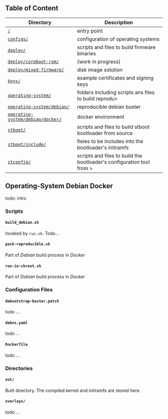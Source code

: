 ## Table of Content
Directory | Description
------------ | -------------
[`/`](../../../README.md#scripts) | entry point
[`configs/`](../../../configs/README.md#configs) | configuration of operating systems
[`deploy/`](../../../deploy/README.md#deploy) | scripts and files to build firmware binaries
[`deploy/coreboot-rom/`](../../../deploy/coreboot-rom/README.md#deploy-coreboot-rom) | (work in progress)
[`deploy/mixed-firmware/`](../../../deploy/mixed-firmware/README.md#deploy-mixed-firmware) | disk image solution
[`keys/`](../../../keys/README.md#keys) | example certificates and signing keys
[`operating-system/`](../../README.md#operating-system) | folders including scripts ans files to build reprodu>
[`operating-system/debian/`](../README.md#operating-system-debian) | reproducible debian buster
[`operating-system/debian/docker/`](README.md#operating-system-debian-docker) | docker environment
[`stboot/`](../../../stboot/README.md#stboot) | scripts and files to build stboot bootloader from source
[`stboot/include/`](../../../stboot/include/README.md#stboot-include) | fieles to be includes into the bootloader's initramfs
[`stconfig/`](../../../stconfig/README.md#stconfig) | scripts and files to build the bootloader's configuration tool from >

## Operating-System Debian Docker
todo: intro

### Scripts
#### `build_debian.sh`
Invoked by `run.sh`. Todo...

#### `pack-reproducible.sh`
Part of *Debian* build process in *Docker*

#### `run-in-chroot.sh`
Part of *Debian* build process in *Docker*

### Configuration Files
#### `debootstrap-buster.patch`
todo ...

#### `debos.yaml`
todo ...

#### `Dockerfile`
todo ...

### Directories
#### `out/`
Built directory. The compiled kernel and initramfs are stored here.

#### `overlays/`
todo ...

